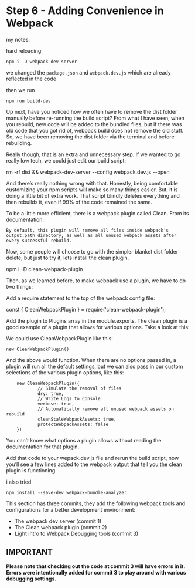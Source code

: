 # Step 6 - Adding Convenience in Webpack

my notes:

hard reloading

    npm i -D webpack-dev-server
    
we changed the `package.json` and `webpack.dev.js` which are already reflected in the code

then we run 

    npm run build-dev


Up next, have you noticed how we often have to remove the dist folder manually before re-running the build script? From what I have seen, when you rebuild, new code will be added to the bundled files, but if there was old code that you got rid of, webpack build does not remove the old stuff. So, we have been removing the dist folder via the terminal and before rebuilding.

Really though, that is an extra and unnecessary step. If we wanted to go really low tech, we could just edit our build script:

rm -rf dist && webpack-dev-server  --config webpack.dev.js --open

And there’s really nothing wrong with that. Honestly, being comfortable customizing your npm scripts will make so many things easier. But, it is doing a little bit of extra work. That script blindly deletes everything and then rebuilds it, even if 99% of the code remained the same.

To be a little more efficient, there is a webpack plugin called Clean. From its documentation:

    By default, this plugin will remove all files inside webpack's output.path directory, as well as all unused webpack assets after every successful rebuild.

Now, some people will choose to go with the simpler blanket dist folder delete, but just to try it, lets install the clean plugin.

npm i -D clean-webpack-plugin

Then, as we learned before, to make webpack use a plugin, we have to do two things:

Add a require statement to the top of the webpack config file:

const { CleanWebpackPlugin } = require('clean-webpack-plugin');

Add the plugin to Plugins array in the module.exports. The clean plugin is a good example of a plugin that allows for various options. Take a look at this:

We could use CleanWebpackPlugin like this:

    new CleanWebpackPlugin()

And the above would function. When there are no options passed in, a plugin will run all the default settings, but we can also pass in our custom selections of the various plugin options, like this:

        new CleanWebpackPlugin({
                // Simulate the removal of files
                dry: true,
                // Write Logs to Console
                verbose: true,
                // Automatically remove all unused webpack assets on rebuild
                cleanStaleWebpackAssets: true,
                protectWebpackAssets: false
        })

You can’t know what options a plugin allows without reading the documentation for that plugin.

Add that code to your wepack.dev.js file and rerun the build script, now you’ll see a few lines added to the webpack output that tell you the clean plugin is functioning.


i also tried 

    npm install --save-dev webpack-bundle-analyzer  


This section has three commits, they add the following webpack tools and configurations for a better development environment:

- The webpack dev server (commit 1)
- The Clean webpack plugin (commit 2)
- Light intro to Webpack Debugging tools (commit 3)

## IMPORTANT
**Please note that checking out the code at commit 3 will have errors in it. Errors were intentionally added for commit 3 to play around with various debugging settings.**
